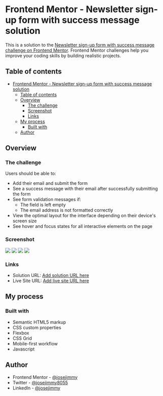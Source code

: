 # Frontend Mentor - Newsletter sign-up form with success message solution

This is a solution to the [Newsletter sign-up form with success message challenge on Frontend Mentor](https://www.frontendmentor.io/challenges/newsletter-signup-form-with-success-message-3FC1AZbNrv). Frontend Mentor challenges help you improve your coding skills by building realistic projects. 

## Table of contents

- [Frontend Mentor - Newsletter sign-up form with success message solution](#frontend-mentor---newsletter-sign-up-form-with-success-message-solution)
  - [Table of contents](#table-of-contents)
  - [Overview](#overview)
    - [The challenge](#the-challenge)
    - [Screenshot](#screenshot)
    - [Links](#links)
  - [My process](#my-process)
    - [Built with](#built-with)
  - [Author](#author)

## Overview

### The challenge

Users should be able to:

- Add their email and submit the form
- See a success message with their email after successfully submitting the form
- See form validation messages if:
  - The field is left empty
  - The email address is not formatted correctly
- View the optimal layout for the interface depending on their device's screen size
- See hover and focus states for all interactive elements on the page

### Screenshot

![](https://github.com/jose-jimmy/Images-in-readme/assets/88069006/4be3bc2d-7b7d-4567-b0a1-8c0cbcdd5e16)
![](https://github.com/jose-jimmy/Images-in-readme/assets/88069006/361983a3-9a10-4de4-8fea-1e01eaa58ea9)
![](https://github.com/jose-jimmy/Images-in-readme/assets/88069006/c76d9a21-71d2-4cb5-9c57-dff394f3b49c)
![](https://github.com/jose-jimmy/Images-in-readme/assets/88069006/3d7f6f96-387e-49a5-925d-5b30909b497c)

### Links

- Solution URL: [Add solution URL here](https://your-solution-url.com)
- Live Site URL: [Add live site URL here](https://your-live-site-url.com)

## My process

### Built with

- Semantic HTML5 markup
- CSS custom properties
- Flexbox
- CSS Grid
- Mobile-first workflow
- Javascript

## Author

- Frontend Mentor - [@josejimmy](https://www.frontendmentor.io/profile/jose-jimmy)
- Twitter - [@josejimmy8055](https://twitter.com/josejimmy8055)
- LinkedIn - [@josejimmy](https://www.linkedin.com/in/jose-jimmy//)